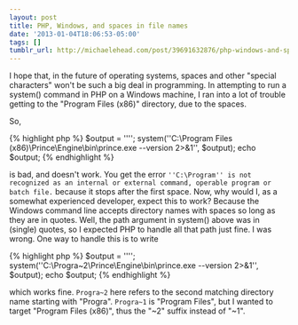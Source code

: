 ```yaml
---
layout: post
title: PHP, Windows, and spaces in file names
date: '2013-01-04T18:06:53-05:00'
tags: []
tumblr_url: http://michaelehead.com/post/39691632876/php-windows-and-spaces-in-file-names
---
```

I hope that, in the future of operating systems, spaces and other "special characters" won't be such a big deal in programming. In attempting to run a system() command in PHP on a Windows machine, I ran into a lot of trouble getting to the "Program Files (x86)" directory, due to the spaces. 

So, 


{% highlight php %}
$output = '''';
system(''C:\Program Files (x86)\Prince\Engine\bin\prince.exe --version 2>&1'', $output);
echo $output; 
{% endhighlight %}

is bad, and doesn't work. You get the error
`''C:\Program'' is not recognized as an internal or external command, operable program or batch file.`
because it stops after the first space. Now, why would I, as a somewhat experienced developer, expect this to work? Because the Windows command line accepts directory names with spaces so long as they are in quotes. Well, the path argument in system() above was in (single) quotes, so I expected PHP to handle all that path just fine. I was wrong. One way to handle this is to write
 
{% highlight php %}
$output = '''';
system(''C:\Progra~2\Prince\Engine\bin\prince.exe --version 2>&1'', $output);
echo $output; 
{% endhighlight %}

which works fine. `Progra~2` here refers to the second matching directory name starting with "Progra". `Progra~1` is "Program Files", but I wanted to target "Program Files (x86)", thus the "~2" suffix instead of "~1".
